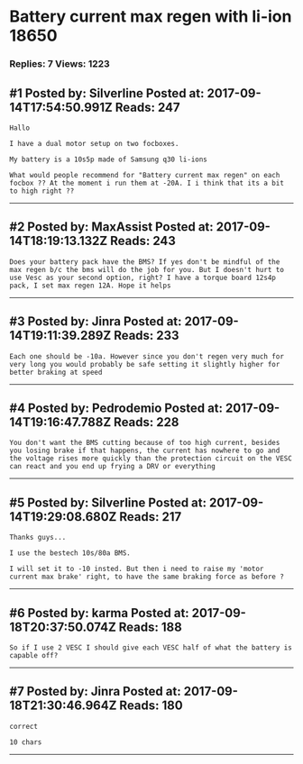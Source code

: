# Battery current max regen with li-ion 18650

### Replies: 7 Views: 1223

## \#1 Posted by: Silverline Posted at: 2017-09-14T17:54:50.991Z Reads: 247

```
Hallo

I have a dual motor setup on two focboxes.

My battery is a 10s5p made of Samsung q30 li-ions

What would people recommend for "Battery current max regen" on each focbox ?? At the moment i run them at -20A. I i think that its a bit to high right ??
```

---
## \#2 Posted by: MaxAssist Posted at: 2017-09-14T18:19:13.132Z Reads: 243

```
Does your battery pack have the BMS? If yes don't be mindful of the max regen b/c the bms will do the job for you. But I doesn't hurt to use Vesc as your second option, right? I have a torque board 12s4p pack, I set max regen 12A. Hope it helps
```

---
## \#3 Posted by: Jinra Posted at: 2017-09-14T19:11:39.289Z Reads: 233

```
Each one should be -10a. However since you don't regen very much for very long you would probably be safe setting it slightly higher for better braking at speed
```

---
## \#4 Posted by: Pedrodemio Posted at: 2017-09-14T19:16:47.788Z Reads: 228

```
You don't want the BMS cutting because of too high current, besides you losing brake if that happens, the current has nowhere to go and the voltage rises more quickly than the protection circuit on the VESC can react and you end up frying a DRV or everything
```

---
## \#5 Posted by: Silverline Posted at: 2017-09-14T19:29:08.680Z Reads: 217

```
Thanks guys...

I use the bestech 10s/80a BMS.

I will set it to -10 insted. But then i need to raise my 'motor current max brake' right, to have the same braking force as before ?
```

---
## \#6 Posted by: karma Posted at: 2017-09-18T20:37:50.074Z Reads: 188

```
So if I use 2 VESC I should give each VESC half of what the battery is capable off?
```

---
## \#7 Posted by: Jinra Posted at: 2017-09-18T21:30:46.964Z Reads: 180

```
correct

10 chars
```

---

